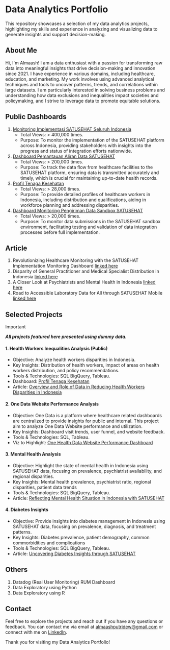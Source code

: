# Data Analytics Portfolio
This repository showcases a selection of my data analytics projects, highlighting my skills and experience in analyzing and visualizing data to generate insights and support decision-making.

## About Me
Hi, I'm Almaash! I am a data enthusiast with a passion for transforming raw data into meaningful insights that drive decision-making and innovation since 2021. I have experience in various domains, including healthcare, education, and marketing. My work involves using advanced analytical techniques and tools to uncover patterns, trends, and correlations within large datasets. I am particularly interested in solving business problems and understanding how data exclusions and inequalities impact societies and policymaking, and I strive to leverage data to promote equitable solutions.

## Public Dashboards
1. [Monitoring Implementasi SATUSEHAT Seluruh Indonesia](https://satusehat.kemkes.go.id/data/dashboard/3678097d-d11e-4b2c-8552-310d782a905b)
   - Total Views: > 400,000 times.
   - Purpose: To monitor the implementation of the SATUSEHAT platform across Indonesia, providing stakeholders with insights into the progress and status of integration efforts nationwide.
2. [Dashboard Pemantauan Aliran Data SATUSEHAT](https://satusehat.kemkes.go.id/data/dashboard/47ef4c43-4ea0-4d1f-a5e5-7d38afcb4edf)
   - Total Views: > 200,000 times.
   - Purpose: To track the data flow from healthcare facilities to the SATUSEHAT platform, ensuring data is transmitted accurately and timely, which is crucial for maintaining up-to-date health records.
3. [Profil Tenaga Kesehatan](https://satusehat.kemkes.go.id/data/dashboard/c8b80eb9-07bd-4ac9-82c9-13993a360a34)
   - Total Views: > 28,000 times.
   - Purpose: To provide detailed profiles of healthcare workers in Indonesia, including distribution and qualifications, aiding in workforce planning and addressing disparities.
4. [Dashboard Monitoring Pengiriman Data Sandbox SATUSEHAT](https://satusehat.kemkes.go.id/data/dashboard/8648699e-7ed3-4ece-adb6-3415f7ac145e)
   - Total Views: > 20,000 times.
   - Purpose: To monitor data submissions in the SATUSEHAT sandbox environment, facilitating testing and validation of data integration processes before full implementation.

## Article
1. Revolutionizing Healthcare Monitoring with the SATUSEHAT Implementation Monitoring Dashboard [linked here](https://medium.com/@almaash/revolutionizing-healthcare-monitoring-with-the-satusehat-implementation-monitoring-dashboard-e5fad1bceb87)
2. Disparity of General Practitioner and Medical Specialist Distribution in Indonesia [linked here](https://medium.com/@almaash/disparity-of-general-practitioner-and-medical-specialist-distribution-in-indonesia-f24a2541ba5e)
3. A Closer Look at Psychiatrists and Mental Health in Indonesia [linked here](https://medium.com/@almaash/a-closer-look-at-psychiatrists-and-mental-health-in-indonesia-41cc9cc61efd)
4. Road to Accessible Laboratory Data for All through SATUSEHAT Mobile [linked here](https://medium.com/@almaash/road-to-accessible-laboratory-data-for-indonesians-through-satusehat-mobile-da0d695cf3c1)

## Selected Projects
> [!IMPORTANT]
> ***All projects featured here presented using dummy data.***

#### 1. Health Workers Inequalities Analysis (Public)
- Objective: Analyze health workers disparities in Indonesia.
- Key Insights: Distribution of health workers, impact of areas on health workers distribution, and policy recommendations.
- Tools & Technologies: SQL BigQuery, Tableau.
- Dashboard: [Profil Tenaga Kesehatan](https://satusehat.kemkes.go.id/data/dashboard/c8b80eb9-07bd-4ac9-82c9-13993a360a34)
- Article: [Overview and Role of Data in Reducing Health Workers Disparities in Indonesia](https://medium.com/@dtokemkes/overview-and-role-of-data-in-reducing-health-workers-disparities-in-indonesia-7fe84240c6b8)

#### 2. One Data Website Performance Analysis
- Objective: One Data is a platform where healthcare related dashboards are centralized to provide insights for public and internal. This project aim to analyze One Data Website performance and utilization.
- Key Insights: Dashboard visit trends, user funnel, and website feedback.
- Tools & Technologies: SQL, Tableau.
- Viz to Highlight: [One Health Data Website Performance Dashboard](https://github.com/almaashp/data-analyst-portfolio/blob/main/One%20Health%20Data%20Website%20Performance%20Dashboard.md)

#### 3. Mental Health Analysis 
- Objective: Highlight the state of mental health in Indonesia using SATUSEHAT data, focusing on prevalence, psychiatrist availability, and regional disparities.
- Key Insights: Mental health prevalence, psychiatrist ratio, regional disparities, patient data trends
- Tools & Technologies: SQL BigQuery, Tableau.
- Article: [Reflecting Mental Health Situation in Indonesia with SATUSEHAT](https://medium.com/@dtokemkes/reflecting-mental-health-situation-in-indonesia-with-satusehat-e76bd1e0c8ce)

#### 4. Diabetes Insights
- Objective: Provide insights into diabetes management in Indonesia using SATUSEHAT data, focusing on prevalence, diagnosis, and treatment patterns.
- Key Insights: Diabetes prevalence, patient demography, common commorbidities and complications 
- Tools & Technologies: SQL BigQuery, Tableau.
- Article: [Uncovering Diabetes Insights through SATUSEHAT](https://medium.com/@dtokemkes/uncovering-diabetes-insights-through-satusehat-97085166ddd4)

## Others
1. Datadog (Real User Monitoring) RUM Dashboard
2. Data Exploratory using Python
3. Data Exploratory using R

## Contact
Feel free to explore the projects and reach out if you have any questions or feedback. You can contact me via email at almaashputridew@gmail.com or connect with me on [LinkedIn]([url](https://www.linkedin.com/in/almaash-putridewi/)).

Thank you for visiting my Data Analytics Portfolio!
